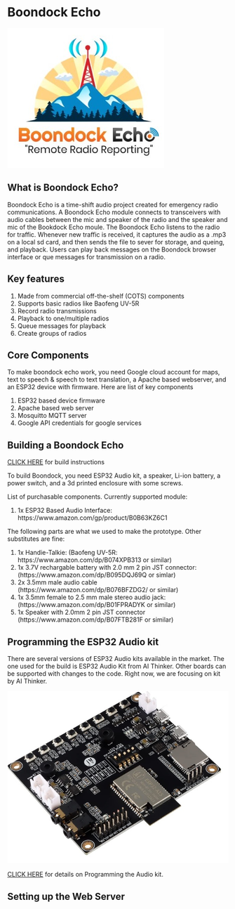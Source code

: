 # Boondock Echo
![logo](/mediakit/logos/logo_boondock_small.jpg)

## What is Boondock Echo?
Boondock Echo is a time-shift audio project created for emergency radio communications. A Boondock Echo module connects to transceivers with audio cables between the mic and speaker of the radio and the speaker and mic of the Bookdock Echo moule. 
The Boondock Echo listens to the radio for traffic. Whenever new traffic is received, it captures the audio as a .mp3 on a local sd card, and then sends the file to sever for storage, and queing, and playback. Users can play back messages on the Boondock browser interface or que messages for transmission on a radio.

## Key features
<ol>
  <li>Made from commercial off-the-shelf (COTS) components</li>
  <li>Supports basic radios like Baofeng UV-5R</li>
  <li>Record radio transmissions</li>
  <li>Playback to one/multiple radios</li>
  <li>Queue messages for playback</li>
  <li>Create groups of radios</li>
</ol>

## Core Components
To make boondock echo work, you need Google cloud account for maps, text to speech & speech to text translation, a Apache based webserver, and an ESP32 device with firmware. Here are list of key components

<ol>
  <li>ESP32 based device firmware</li>
  <li>Apache based web server</li>
  <li>Mosquitto MQTT server</li>
  <li>Google API credentials for google services</li>
</ol>


## Building a Boondock Echo

[CLICK HERE](/3d.print/README.md) for build instructions

To build Boondock, you need ESP32 Audio kit, a speaker, Li-ion battery, a power switch, and a 3d printed enclosure with some screws. 

List of purchasable components.
Currently supported module:
<ol>
  <li>1x ESP32 Based Audio Interface: https://www.amazon.com/gp/product/B0B63KZ6C1 </li>
</ol>

The following parts are what we used to make the prototype.  Other substitutes are fine:
<ol>
  <li>1x Handie-Talkie: (Baofeng UV-5R: https://www.amazon.com/dp/B074XPB313 or similar)</li>
  <li>1x 3.7V rechargable battery with 2.0 mm 2 pin JST connector: (https://www.amazon.com/dp/B095DQJ69Q or simlar)</li>
  <li>2x 3.5mm male audio cable (https://www.amazon.com/dp/B076BFZDG2/ or similar)</li>
  <li>1x 3.5mm female to 2.5 mm male stereo audio jack: (https://www.amazon.com/dp/B01FPRADYK or similar)</li>
  <li>1x Speaker with 2.0mm 2 pin JST connector (https://www.amazon.com/dp/B07FTB281F or similar)</li>
</ol>


## Programming the ESP32 Audio kit

There are several versions of ESP32 Audio kits available in the market. The one used for the build is ESP32 Audio Kit from AI Thinker. Other boards can be supported with changes to the code. Right now, we are focusing on kit by AI Thinker.

![ESP32 Audio Kit](/3d.print/ESP32AudioKit.jpg)

[CLICK HERE](/esp32.audio/README.md) for details on Programming the Audio kit.

## Setting up the Web Server
